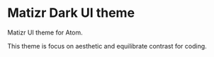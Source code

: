 # Matizr Dark UI theme

Matizr UI theme for Atom.

This theme is focus on aesthetic and equilibrate contrast for coding.
